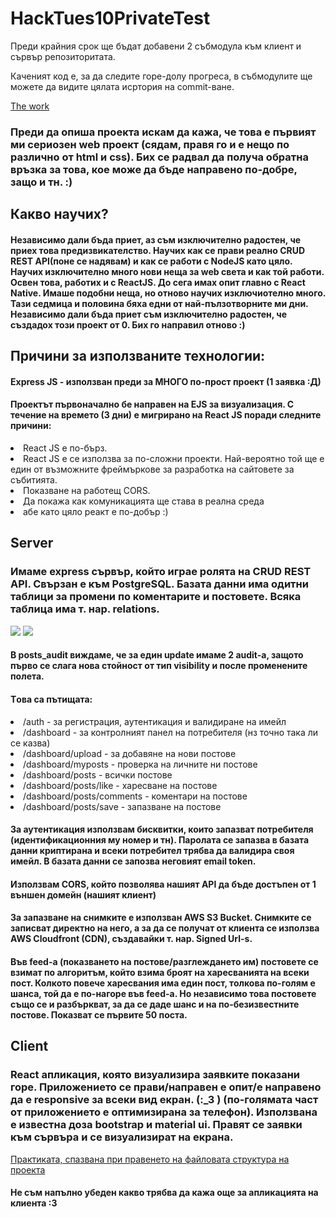 # HackTues10PrivateTest
<p>Преди крайния срок ще бъдат добавени 2 събмодула към клиент и сървър репозиторитата.</p>
<p>Каченият код е, за да следите горе-долу прогреса, в събмодулите ще можете да видите цялата исртория на commit-ване.</p>
<a href="https://jellyfish-app-5kx28.ondigitalocean.app/auth/login" >The work</a>

<h3>Преди да опиша проекта искам да кажа, че това е първият ми сериозен web проект (сядам, правя го и е нещо по различно от html и css). Бих се радвал да получа обратна връзка за това, кое може да бъде направено по-добре, защо и тн. :)</h3>

<h2>Какво научих?</h2><h4>Независимо дали бъда приет, аз съм изключително радостен, че приех това предизвикателство. Научих как се прави реално CRUD REST API(поне се надявам) и как се работи с NodeJS като цяло. Научих изключително много нови неща за web света и как той работи. Освен това, работих и с ReactJS. До сега имах опит главно с React Native. Имаше подобни неща, но отново научих изключиотелно много. Тази седмица и половина бяха едни от най-пълзотворните ми дни. Независимо дали бъда приет съм изключително радостен, че създадох този проект от 0. Бих го направил отново :)</h4>

<h2>Причини за използваните технологии:</h2>
<h4>Express JS - използван преди за МНОГО по-прост проект (1 заявка :Д)</h4>

<h4>Проектът първоначално бе направен на EJS за визуализация. С течение на времето (3 дни) е мигрирано на React JS поради следните причини:</h4>
<li>React JS е по-бърз.</li>
<li>React JS е се използва за по-сложни проекти. Най-вероятно той ще е един от възможните фреймъркове за разработка на сайтовете за събитията.</li>
<li>Показване на работещ CORS.</li>
<li>Да покажа как комуникацията ще става в реална среда </li>
<li>абе като цяло реакт е по-добър :) </li>


## Server
<h3>Имаме express сървър, който играе ролята на CRUD REST API. Свързан е към PostgreSQL. Базата данни има одитни таблици за промени по коментарите и постовете. Всяка таблица има т. нар. relations.</h3>
<image src="https://github.com/dimitarNzhelev/HackTues10PrivateTest/assets/80209250/a884a416-3ea1-46ee-955d-6f0efa993a5a" />
<image src="https://github.com/dimitarNzhelev/HackTues10PrivateTest/assets/80209250/020c247b-aa50-4228-9a0b-1847785b876a" />
<h4>В posts_audit виждаме, че за един update имаме 2 audit-a, защото първо се слага нова стойност от тип visibility и после променените полета.</h4>


<h4>Tова са пътищата:</h4>
<li>/auth - за регистрация, аутентикация и валидиране на имейл</li>
<li>/dashboard - за контролният панел на потребителя (нз точно така ли се казва)</li>
<li>/dashboard/upload - за добавяне на нови постове</li>
<li>/dashboard/myposts - проверка на личните ни постове</li>
<li>/dashboard/posts - всички постове</li>
<li>/dashboard/posts/like - харесване на постове</li>
<li>/dashboard/posts/comments - коментари на постове</li>
<li>/dashboard/posts/save - запазване на постове</li>

<h4>За аутентикация използвам бисквитки, които запазват потребителя (идентификационния му номер и тн). Паролата се запазва в базата данни криптирана и всеки потребител трябва да валидира своя имейл. В базата данни се запозва неговият email token.</h4>
<h4>Използвам CORS, който позволява нашият API да бъде достъпен от 1 външен домейн (нашият клиент)</h4>
<h4>За запазване на снимките е използван AWS S3 Bucket. Снимките се записват директно на него, а за да се получат от клиента се използва AWS Cloudfront (CDN), създавайки т. нар. Signed Url-s.</h4>
<h4>Във feed-a (показването на постове/разглеждането им) постовете се взимат по алгоритъм, който взима броят на харесванията на всеки пост. Колкото повече харесвания има един пост, толкова по-голям е шанса, той да е по-нагоре във feed-a. Но независимо това постовете също се и разбъркват, за да се даде шанс и на по-безизвестните постове. Показват се първите 50 поста.</h4>

## Client
<h3>React апликация, която визуализира заявките показани горе. Приложението се прави/направен е опит/е направено да е responsive за всеки вид екран. (:_3 ) (по-голямата част от приложението е оптимизирана за телефон). Използвана е известна доза bootstrap и material ui. Правят се заявки към сървъра и се визуализират на екрана.</h3>
<a href="https://react-file-structure.surge.sh/">Практиката, спазвана при правенето на файловата структура на проекта</a>
<h4>Не съм напълно убеден какво трябва да кажа още за апликацията на клиента :3</h4
